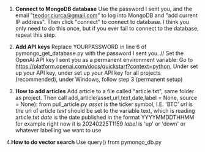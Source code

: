 1. **Connect to MongoDB database**
  Use the password I sent you, and the email "teodor.ciurca@gmail.com" to log into MongoDB and "add current IP address". Then click "connect" to connect to database. I think you only need to do this once, but if you ever fail to connect to the database, repeat this step.

2. **Add API keys**
  Replace YOURPASSWORD in line 6 of pymongo_get_database.py with the password I sent you. //
  Set the OpenAI API key I sent you as a permanent environment variable: Go to https://platform.openai.com/docs/quickstart?context=python, Under set up your API key, under set up your API key for all projects (recommended), under Windows, follow step 3 (permanent setup)

3. **How to add articles**
  Add article to a file called "article.txt", same folder as project. Then call add_article(asset,url,text,date,label = None, source = None): from pull_article.py
  *asset* is the ticker symbol, I.E. 'BTC'
  *url* is the url of article
  *text* should be set to the variable text, which is reading article.txt
  *date* is the date published in the format YYYYMMDDTHHMM for example right now it is 20240225T1159
  *label* is 'up' or 'down' or whatever labelling we want to use
   
4.**How to do vector search**
   Use query() from pymongo_db.py  
